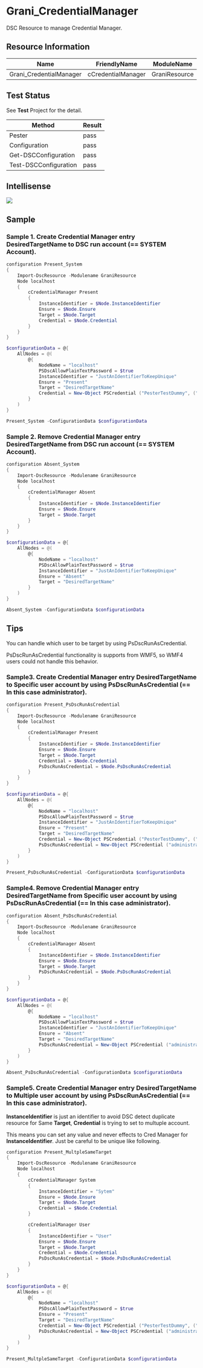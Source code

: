 Grani_CredentialManager
============

DSC Resource to manage Credential Manager.

Resource Information
----

Name | FriendlyName | ModuleName 
-----|-----|-----
Grani_CredentialManager | cCredentialManager | GraniResource

Test Status
----

See **Test** Project for the detail.

Method | Result
----|----
Pester| pass
Configuration| pass
Get-DSCConfiguration| pass
Test-DSCConfiguration| pass

Intellisense
----

![](cCredentialManager.png)


Sample
----

### Sample 1. Create Credential Manager entry **DesiredTargetName** to DSC run account (== SYSTEM Account).

```powershell
configuration Present_System
{
    Import-DscResource -Modulename GraniResource
    Node localhost
    {
        cCredentialManager Present
        {
            InstanceIdentifier = $Node.InstanceIdentifier
            Ensure = $Node.Ensure
            Target = $Node.Target
            Credential = $Node.Credential
        }
    }
}

$configurationData = @{
    AllNodes = @(
        @{
            NodeName = "localhost"
            PSDscAllowPlainTextPassword = $true
            InstanceIdentifier = "JustAnIdentifierToKeepUnique"
            Ensure = "Present"
            Target = "DesiredTargetName"
            Credential = New-Object PSCredential ("PesterTestDummy", ("PesterTestPassword" | ConvertTo-SecureString -Force -AsPlainText))
        }
    )
}

Present_System -ConfigurationData $configurationData
```

### Sample 2. Remove Credential Manager entry **DesiredTargetName** from DSC run account (== SYSTEM Account).

```powershell
configuration Absent_System
{
    Import-DscResource -Modulename GraniResource
    Node localhost
    {
        cCredentialManager Absent
        {
            InstanceIdentifier = $Node.InstanceIdentifier
            Ensure = $Node.Ensure
            Target = $Node.Target
        }
    }
}

$configurationData = @{
    AllNodes = @(
        @{
            NodeName = "localhost"
            PSDscAllowPlainTextPassword = $true
            InstanceIdentifier = "JustAnIdentifierToKeepUnique"
            Ensure = "Absent"
            Target = "DesiredTargetName"
        }
    )
}

Absent_System -ConfigurationData $configurationData
```

Tips
----

You can handle which user to be target by using PsDscRunAsCredential.

PsDscRunAsCredential functionality is supports from WMF5, so WMF4 users could not handle this behavior.

### Sample3. Create Credential Manager entry **DesiredTargetName** to Specific user account by using PsDscRunAsCredential (== In this case **administrator**).

```powershell
configuration Present_PsDscRunAsCredential
{
    Import-DscResource -Modulename GraniResource
    Node localhost
    {
        cCredentialManager Present
        {
            InstanceIdentifier = $Node.InstanceIdentifier
            Ensure = $Node.Ensure
            Target = $Node.Target
            Credential = $Node.Credential
            PsDscRunAsCredential = $Node.PsDscRunAsCredential
        }
    }
}

$configurationData = @{
    AllNodes = @(
        @{
            NodeName = "localhost"
            PSDscAllowPlainTextPassword = $true
            InstanceIdentifier = "JustAnIdentifierToKeepUnique"
            Ensure = "Present"
            Target = "DesiredTargetName"
            Credential = New-Object PSCredential ("PesterTestDummy", ("PesterTestPassword" | ConvertTo-SecureString -Force -AsPlainText))
            PsDscRunAsCredential = New-Object PSCredential ("administrator", ("SuperExcellntPassword____????1111" | ConvertTo-SecureString -Force -AsPlainText))
        }
    )
}

Present_PsDscRunAsCredential -ConfigurationData $configurationData
```

### Sample4. Remove Credential Manager entry **DesiredTargetName** from Specific user account by using PsDscRunAsCredential (== In this case **administrator**).

```powershell
configuration Absent_PsDscRunAsCredential
{
    Import-DscResource -Modulename GraniResource
    Node localhost
    {
        cCredentialManager Absent
        {
            InstanceIdentifier = $Node.InstanceIdentifier
            Ensure = $Node.Ensure
            Target = $Node.Target
            PsDscRunAsCredential = $Node.PsDscRunAsCredential
        }
    }
}

$configurationData = @{
    AllNodes = @(
        @{
            NodeName = "localhost"
            PSDscAllowPlainTextPassword = $true
            InstanceIdentifier = "JustAnIdentifierToKeepUnique"
            Ensure = "Absent"
            Target = "DesiredTargetName"
            PsDscRunAsCredential = New-Object PSCredential ("administrator", ("SuperExcellntPassword____????1111" | ConvertTo-SecureString -Force -AsPlainText))
        }
    )
}

Absent_PsDscRunAsCredential -ConfigurationData $configurationData
```

### Sample5. Create Credential Manager entry **DesiredTargetName** to Multiple user account by using PsDscRunAsCredential (== In this case **administrator**).

**InstanceIdentifier** is just an identifier to avoid DSC detect duplicate resource for Same **Target**, **Credential** is trying to set to multuple account.

This means you can set any value and never effects to Cred Manager for **InstanceIdentifier**. Just be careful to be unique like following. 

```powershell
configuration Present_MultpleSameTarget
{
    Import-DscResource -Modulename GraniResource
    Node localhost
    {
        cCredentialManager System
        {
            InstanceIdentifier = "Sytem"
            Ensure = $Node.Ensure
            Target = $Node.Target
            Credential = $Node.Credential
        }

        cCredentialManager User
        {
            InstanceIdentifier = "User"
            Ensure = $Node.Ensure
            Target = $Node.Target
            Credential = $Node.Credential
            PsDscRunAsCredential = $Node.PsDscRunAsCredential
        }
    }
}

$configurationData = @{
    AllNodes = @(
        @{
            NodeName = "localhost"
            PSDscAllowPlainTextPassword = $true
            Ensure = "Present"
            Target = "DesiredTargetName"
            Credential = New-Object PSCredential ("PesterTestDummy", ("PesterTestPassword" | ConvertTo-SecureString -Force -AsPlainText))
            PsDscRunAsCredential = New-Object PSCredential ("administrator", ("SuperExcellntPassword____????1111" | ConvertTo-SecureString -Force -AsPlainText))
        }
    )
}

Present_MultpleSameTarget -ConfigurationData $configurationData
```

